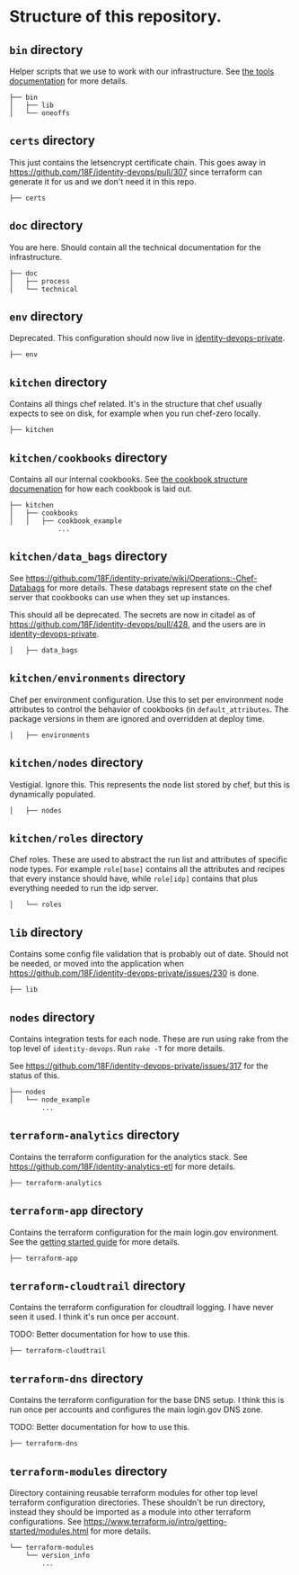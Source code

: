 # Structure of this repository.

## `bin` directory

Helper scripts that we use to work with our infrastructure.  See [the tools
documentation](technical/tools.md) for more details.

```
├── bin
│   ├── lib
│   └── oneoffs
```

## `certs` directory

This just contains the letsencrypt certificate chain.  This goes away in
https://github.com/18F/identity-devops/pull/307 since terraform can generate it
for us and we don't need it in this repo.

```
├── certs
```

## `doc` directory

You are here.  Should contain all the technical documentation for the
infrastructure.

```
├── doc
│   ├── process
│   └── technical
```

## `env` directory

Deprecated.  This configuration should now live in
[identity-devops-private](https://github.com/18F/identity-devops-private).

```
├── env
```

## `kitchen` directory

Contains all things chef related.  It's in the structure that chef usually
expects to see on disk, for example when you run chef-zero locally.

```
├── kitchen
```

## `kitchen/cookbooks` directory

Contains all our internal cookbooks.  See [the cookbook structure
documenation](technical/cookbook-structure.md) for how each cookbook is laid
out.

```
├── kitchen
│   ├── cookbooks
│   │   ├── cookbook_example
            ...
```

## `kitchen/data_bags` directory

See https://github.com/18F/identity-private/wiki/Operations:-Chef-Databags for
more details.  These databags represent state on the chef server that cookbooks
can use when they set up instances.

This should all be deprecated.  The secrets are now in citadel as of
https://github.com/18F/identity-devops/pull/428, and the users are in
[identity-devops-private](https://github.com/18F/identity-devops-private).

```
│   ├── data_bags
```

## `kitchen/environments` directory

Chef per environment configuration.  Use this to set per environment node
attributes to control the behavior of cookbooks (in `default_attributes`.  The
package versions in them are ignored and overridden at deploy time.

```
│   ├── environments
```

## `kitchen/nodes` directory

Vestigial.  Ignore this.  This represents the node list stored by chef, but this
is dynamically populated.

```
│   ├── nodes
```

## `kitchen/roles` directory

Chef roles.  These are used to abstract the run list and attributes of specific
node types.  For example `role[base]` contains all the attributes and recipes
that every instance should have, while `role[idp]` contains that plus everything
needed to run the idp server.

```
│   └── roles
```

## `lib` directory

Contains some config file validation that is probably out of date.  Should not
be needed, or moved into the application when
https://github.com/18F/identity-devops-private/issues/230 is done.

```
├── lib
```

## `nodes` directory

Contains integration tests for each node.  These are run using rake from the top
level of `identity-devops`.  Run `rake -T` for more details.

See https://github.com/18F/identity-devops-private/issues/317 for the status of
this.

```
├── nodes
│   └── node_example
        ...
```

## `terraform-analytics` directory

Contains the terraform configuration for the analytics stack.  See
https://github.com/18F/identity-analytics-etl for more details.

```
├── terraform-analytics
```

## `terraform-app` directory

Contains the terraform configuration for the main login.gov environment.  See
the [getting started guide](getting-started.md) for more details.

```
├── terraform-app
```

## `terraform-cloudtrail` directory

Contains the terraform configuration for cloudtrail logging.  I have never seen
it used.  I think it's run once per account.

TODO: Better documentation for how to use this.

```
├── terraform-cloudtrail
```

## `terraform-dns` directory

Contains the terraform configuration for the base DNS setup.  I think this is
run once per accounts and configures the main login.gov DNS zone.

TODO: Better documentation for how to use this.

```
├── terraform-dns
```

## `terraform-modules` directory

Directory containing reusable terraform modules for other top level terraform
configuration directories.  These shouldn't be run directory, instead they
should be imported as a module into other terraform configurations.  See
https://www.terraform.io/intro/getting-started/modules.html for more details.

```
└── terraform-modules
    └── version_info
        ...
```
